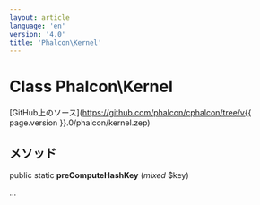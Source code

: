 ```yaml
---
layout: article
language: 'en'
version: '4.0'
title: 'Phalcon\Kernel'
---
```

# Class **Phalcon\Kernel**

[GitHub上のソース](https://github.com/phalcon/cphalcon/tree/v{{ page.version }}.0/phalcon/kernel.zep)

## メソッド

public static **preComputeHashKey** (*mixed* $key)

...